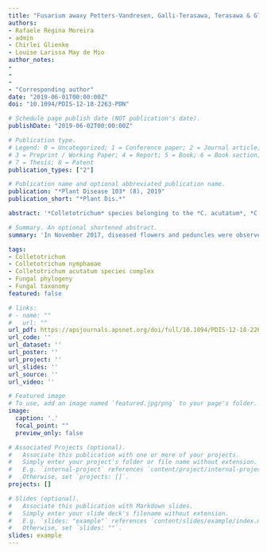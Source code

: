 ```yaml
---
title: "Fusarium awaxy Petters-Vandresen, Galli-Terasawa, Terasawa & Glienke, sp. nov."
authors:
- Rafaele Regina Moreira
- admin
- Chirlei Glienke
- Louise Larissa May de Mio
author_notes:
-
-
-
- "Corresponding author"
date: "2019-06-01T00:00:00Z"
doi: "10.1094/PDIS-12-18-2263-PDN"

# Schedule page publish date (NOT publication's date).
publishDate: "2019-06-02T00:00:00Z"

# Publication type.
# Legend: 0 = Uncategorized; 1 = Conference paper; 2 = Journal article;
# 3 = Preprint / Working Paper; 4 = Report; 5 = Book; 6 = Book section;
# 7 = Thesis; 8 = Patent
publication_types: ["2"]

# Publication name and optional abbreviated publication name.
publication: "*Plant Disease 103* (8), 2019"
publication_short: "*Plant Dis.*"

abstract: '*Colletotrichum* species belonging to the *C. acutatum*, *C. gloeosporioides*, and *C. boninense* complexes were reported in *Pyrus* spp. to cause lesions on fruits and leaves (Fu et al. 2019). In November 2017, diseased flowers and peduncles were observed in a Japanese pear (Pyrus pyrifolia) orchard cultivar Hosui in Campo Largo and Quatro Barras, Paraná, Brazil. On the surface of the decayed tissue, acervuli and orange conidial masses were found. Pure cultures were obtained following monosporic isolation and grown on potato dextrose agar (PDA) at 25°C with a 12-h photoperiod under fluorescent light for 7 days. The colony color was white to gray on the surface and orange on the bottom of the dish. The conidia were one-celled, hyaline, fusiform, and with a length and width ranging between 9 and 20 μm, and between 3 and 6.5 μm, respectively. These morphological characteristics correspond to *Colletotrichum nymphaeae* (Pass.) Aa and several other phylogenetically close species (Damm et al. 2012). In order to perform the pathogenicity test, a suspension containing 1 × 104 conidia/ml was prepared from the monosporic isolates (PpCnPR17_02 and PpCnPR17_03) with 1-week-old cultures growing on PDA medium at 25°C with a 12-h photoperiod under fluorescent light. An aliquot of 20 µl of the suspension was deposited on the surface of flower structures, peduncles, and wounded ripe fruits of *P. pyrifolia* cultivar Hosui. Sterile distilled water drops served as controls. Each isolate treatment was arranged in a completely randomized design with five replications for fruit and peduncles and 10 replications for flowers. The inoculated structures were maintained in moist chambers for 20 days at 25 ± 2°C with a 12-h photoperiod under fluorescent light. Only the inoculated structures showed symptoms. Lesions, after inoculation, were observed in 3 days on flower structures, in 11 days on peduncles, and in 3 days on wounded ripe fruits. The pathogen was reisolated from the lesions. Colony and conidia morphology were identical to those of the original isolates, confirming Koch’s postulates. Fungal isolates were also characterized by sequencing of the internal transcribed spacer (ITS) rDNA using ITS1/IT4 primers, glyceraldehyde-3-phosphate dehydrogenase (GAPDH) using GDF1/GDR1 primers, chitin synthase 1 (CHS-1) using CHS-354R/CHS-79F, and β-tubulin (TUB2) using BT2Fd/Bt-2b primers (Damm et al. 2012). Phylogenetic analysis was performed with the concatenated sequence alignment of four genes (ITS, GAPDH, CHS-1, and TUB2) using MEGA 6.0 software. The nucleotide sequences were deposited at GenBank (ITS, MK659663, MK659799; GAPDH, MK673275, MK673276; CHS-1, MK673273, MK673274; and TUB, MK681922, MK681923). A Bayesian inference phylogenetic tree showed that the isolates PpCnPR17_02 and PpCnPR17_03 from *P. pyrifolia* clustered in one separate clade with sequences of *C. nymphaeae* deposited at GenBank (CBS129928 and IMI370491). Isolates identified as *C. nymphaeae* are considered as part of the *C. acutatum* species complex (Damm et al. 2012). To our knowledge, this is the first report of *C. nymphaeae* causing symptoms in flowers, peduncles, and fruits of pear in South America.'

# Summary. An optional shortened abstract.
summary: 'In November 2017, diseased flowers and peduncles were observed in a Japanese pear (*Pyrus pyrifolia*) orchard cultivar Hosui in Campo Largo and Quatro Barras, Paraná, Brazil. On the surface of the decayed tissue, acervuli and orange conidial masses were found. Isolates were identified as C. nymphaeae and are considered as part of the *C. acutatum* species complex (Damm et al. 2012). To our knowledge, this is the first report of *C. nymphaeae* causing symptoms in flowers, peduncles, and fruits of pear in South America.'

tags:
- Colletotrichum
- Colletotrichum nymphaeae
- Colletotrichum acutatum species complex
- Fungal phylogeny
- Fungal taxonomy
featured: false

# links:
# - name: ""
#   url: ""
url_pdf: https://apsjournals.apsnet.org/doi/full/10.1094/PDIS-12-18-2263-PDN
url_code: ''
url_dataset: ''
url_poster: ''
url_project: ''
url_slides: ''
url_source: ''
url_video: ''

# Featured image
# To use, add an image named `featured.jpg/png` to your page's folder. 
image:
  caption: '.'
  focal_point: ""
  preview_only: false

# Associated Projects (optional).
#   Associate this publication with one or more of your projects.
#   Simply enter your project's folder or file name without extension.
#   E.g. `internal-project` references `content/project/internal-project/index.md`.
#   Otherwise, set `projects: []`.
projects: []

# Slides (optional).
#   Associate this publication with Markdown slides.
#   Simply enter your slide deck's filename without extension.
#   E.g. `slides: "example"` references `content/slides/example/index.md`.
#   Otherwise, set `slides: ""`.
slides: example
---
```


